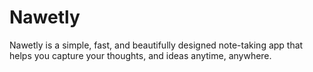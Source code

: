# Nawetly
Nawetly is a simple, fast, and beautifully designed note-taking app that helps you capture your thoughts, and ideas anytime, anywhere.
